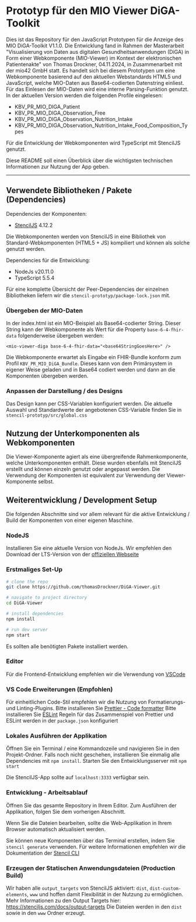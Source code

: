 # Prototyp für den MIO Viewer DiGA-Toolkit

Dies ist das Repository für den JavaScript Prototypen für die Anzeige des MIO DiGA-Toolkit V1.1.0.
Die Entwicklung fand in Rahmen der Masterarbeit "Visualisierung von Daten aus digitalen Gesundheitsanwendungen (DiGA)
in Form einer Webkomponente (MIO-Viewer) im Kontext der elektronischen Patientenakte" von Thomas Drockner, 04.11.2024, in Zusammenarbeit mit der mio42 GmbH statt.
Es handelt sich bei diesem Prototypen um eine Webkomponente basierend auf den aktuellen Webstandards HTML5 und JavaScript, welche MIO-Daten aus Base64-codierten Datenstring einliest.
Für das Einlesen der MIO-Daten wird eine interne Parsing-Funktion genutzt. 
In der aktuellen Version werden die folgenden Profile eingelesen: 
- KBV_PR_MIO_DIGA_Patient
- KBV_PR_MIO_DIGA_Observation_Free
- KBV_PR_MIO_DIGA_Observation_Nutrition_Intake
- KBV_PR_MIO_DIGA_Observation_Nutrition_Intake_Food_Composition_Types

Für die Entwicklung der Webkomponenten wird TypeScript mit StencilJS genutzt.

Diese README soll einen Überblick über die wichtigsten technischen Informationen zur Nutzung der App geben.

--------------------------------------------------------------------------------------------------------------------------------------------------------------------------
## Verwendete Bibliotheken / Pakete (Dependencies)

Dependencies der Komponenten:
- [StencilJS](http://stenciljs.com) 4.12.2

Die Webkomponenten werden von StencilJS in eine Bibliothek von Standard-Webkomponenten (HTML5 + JS) kompiliert und können als solche genutzt werden.

Dependencies für die Entwicklung:
- NodeJs v20.11.0
- TypeScript 5.5.4

Für eine komplette Übersicht der Peer-Dependencies der einzelnen Bibliotheken liefern wir die `stencil-prototyp/package-lock.json` mit.


### Übergeben der MIO-Daten

In der index.html ist ein MIO-Beispiel als Base64-codierter String.
Dieser String kann der Webkomponente als Wert für die Property `base-6-4-fhir-data` folgenderweise übergeben werden:

```
<mio-viewer-diga base-6-4-fhir-data="<base64StringGoesHere>" />
```

Die Webkomponente erwartet als Eingabe ein FHIR-Bundle konform zum Profil `KBV_PR_MIO_DiGA_Bundle`. Dieses kann von dem Primärsystem in eigener Weise geladen und in Base64 codiert werden und dann an die Komponenten übergeben werden.

### Anpassen der Darstellung / des Designs

Das Design kann per CSS-Variablen konfiguriert werden.
Die aktuelle Auswahl und Standardwerte der angebotenen CSS-Variable finden Sie in `stencil-prototyp/src/global.css`

## Nutzung der Unterkomponenten als Webkomponenten

Die Viewer-Komponente agiert als eine übergreifende Rahmenkomponente, welche Unterkomponenten enthält.
Diese wurden ebenfalls mit StencilJS erstellt und können einzeln genutzt oder angepasst werden.
Die Verwendung der Komponenten ist equivalent zur Verwendung der Viewer-Komponente selbst.

## Weiterentwicklung / Development Setup

Die folgenden Abschnitte sind vor allem relevant für die aktive Entwicklung / Build der Komponenten von einer eigenen Maschine.

### NodeJS

Installieren Sie eine aktuelle Version von NodeJs. Wir empfehlen den Download der LTS-Version von der [offiziellen Webseite](https://nodejs.org/en/)

### Erstmaliges Set-Up

```bash
# clone the repo
git clone https://github.com/thomasDrockner/DiGA-Viewer.git

# navigate to project directory
cd DiGA-Viewer

# install dependencies
npm install

# run dev server
npm start
```
Es sollten alle benötigten Pakete installiert werden.

### Editor

Für die Frontend-Entwicklung empfehlen wir die Verwendung von [VSCode](https://code.visualstudio.com/download)

### VS Code Erweiterungen (Empfohlen)

Für einheitlichen Code-Stil empfehlen wir die Nutzung von Formatierungs- und Linting-Plugins.
Bitte installieren Sie [Prettier - Code formatter](https://marketplace.visualstudio.com/items?itemName=esbenp.prettier-vscode)
Bitte installieren Sie [ESLint](https://marketplace.visualstudio.com/items?itemName=dbaeumer.vscode-eslint)
Regeln für das Zusammenspiel von Prettier und ESLint werden in der `package.json` konfiguriert

### Lokales Ausführen der Applikation

Öffnen Sie ein Terminal / eine Kommandozeile und navigieren Sie in den Projekt-Ordner.
Falls noch nicht geschehen, installieren Sie einmalig alle Dependencies mit `npm install`.
Starten Sie den Entwicklungsserver mit `npm start`

Die StencilJS-App sollte auf `localhost:3333` verfügbar sein.

### Entwicklung - Arbeitsablauf

Öffnen Sie das gesamte Repository in Ihrem Editor.
Zum Ausführen der Applikation, folgen Sie dem vorherigen Abschnitt.

Wenn Sie die Dateien bearbeiten, sollte die Web-Applikation in Ihrem Browser automatisch aktualisiert werden.

Sie können neue Komponenten über das Terminal erstellen, indem Sie `stencil generate` verwenden.
Für weitere Informationen empfehlen wir die Dokumentation der [Stencil CLI](https://stenciljs.com/docs/cli)

### Erzeugen der Statischen Anwendungsdateien (Production Build)

Wir haben alle `output_targets` von StencilJS aktiviert: `dist`, `dist-custom-elements`, `www` und hoffen damit Flexibilität in der Nutzung zu ermöglichen.
Mehr Informationen zu den Output Targets hier: https://stenciljs.com/docs/output-targets
Die Dateien werden in den `dist` sowie in den `www` Ordner erzeugt.
